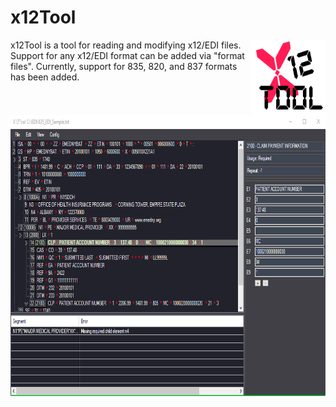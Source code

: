 # x12Tool

<img src="https://github.com/RKDN/x12Tool/blob/master/x12Tool/Images/X12ToolLogo.png" align="right"
     title="x12Tool Logo" width="120" height="120">
     
x12Tool is a tool for reading and modifying x12/EDI files. Support for any x12/EDI format can be added via "format files".
Currently, support for 835, 820, and 837 formats has been added.

<p align="center">
  <img src="https://github.com/RKDN/x12Tool/blob/master/Screenshot.png" alt="Application Screenshot"
       width="654" height="450">
</p>
